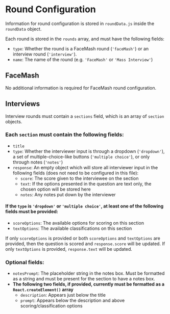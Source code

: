 # Round Configuration
Information for round configuration is stored in `roundData.js` inside the `roundData` object. 

Each round is stored in the `rounds` array, and must have the following fields:
* `type`: Whether the round is a FaceMash round (`'faceMash'`) or an interview round (`'interview'`).
* `name`: The name of the round (e.g. `'FaceMash'` or `'Mass Interview'`)

## FaceMash
No additional information is required for FaceMash round configuration.

## Interviews
Interview rounds must contain a `sections` field, which is an array of `section` objects.

### Each `section` must contain the following fields:
* `title`
* `type`: Whether the interviewer input is through a dropdown (`'dropdown'`), a set of multiple-choice-like buttons (`'multiple choice'`), or only through notes (`'notes'`)
* `response`: An empty object which will store all interviewer input in the following fields (does not need to be configured in this file):
    * `score`: The score given to the interviewee on the section
    * `text`: If the options presented in the question are text only, the chosen option will be stored here
    * `notes`: Any notes put down by the interviewer

#### If the `type` is `'dropdown'` or `'multiple choice'`, at least one of the following fields must be provided:
* `scoreOptions`: The available options for scoring on this section
* `textOptions`: The available classifications on this section

If only `scoreOptions` is provided or both `scoreOptions` and `textOptions` are provided, then the question is scored and `response.score` will be updated.
If only `textOptions` is provided, `response.text` will be updated.

### Optional fields:
* `notesPrompt`: The placeholder string in the notes box. Must be formatted as a string and must be present for the section to have a notes box.
* **The following two fields, if provided, currently must be formatted as a `React.createElement()` array**
    * `description`: Appears just below the title
    * `prompt`: Appears below the description and above scoring/classification options
